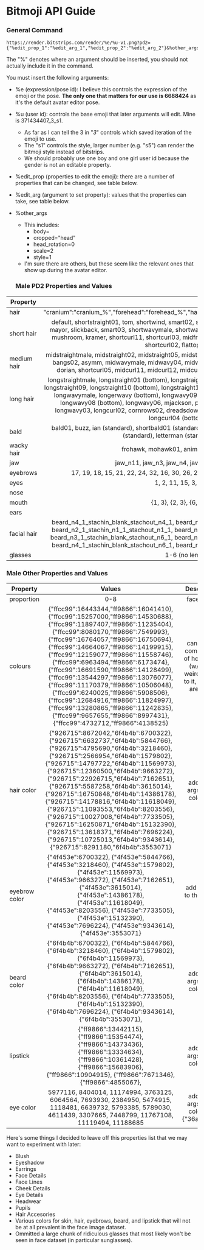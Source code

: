 # Bitmoji API Guide #

### General Command ###

```
https://render.bitstrips.com/render/%e/%u-v1.png?pd2={"%edit_prop_1":"%edit_arg_1","%edit_prop_2":"%edit_arg_2"}&%other_args
```
The "%" denotes where an argument should be inserted, you should not actually include it in the command.

You must insert the following arguments:
* %e (expression/pose id): I believe this controls the expression of the emoji or the pose. **The only one that matters for our use is 6688424** as it's the default avatar editor pose.
* %u (user id): controls the base emoji that later arguments will edit. Mine is 371434407_3_s1.
    * As far as I can tell the 3 in "_3_" controls which saved iteration of the emoji to use.
    * The "s1" controls the style, larger number (e.g. "s5") can render the bitmoji style instead of bitstrips.
    * We should probably use one boy and one girl user id because the gender is not an editable property.
* %edit_prop (properties to edit the emoji): there are a number of properties that can be changed, see table below.
* %edit_arg (argument to set property): values that the properties can take, see table below.
* %other_args
  * This includes:
      * body=
      * cropped="head"
      * head_rotation=0
      * scale=2
      * style=1
  * I'm sure there are others, but these seem like the relevant ones that show up during the avatar editor.
  
  ### Male PD2 Properties and Values ###
  
| **Property**        | **Values**           | **Description**           |
| ------------- |:-------------:|:-------------:|
| hair | "cranium":"cranium_%","forehead":"forehead_%","hair_back":"hair_back_%","hair_front":"hair_front_%","hairbottom":"hairbottom_%" | this is the general template for hair, below this shows the combinations for these based on hair length/type/style | 
| short hair | default, shortstraight01, tom, shortwind, smart02, smart, shortstraight06, tjg, beckham, conan, elvis, puddy, bowlpart, fauxhawk, mayor, slickback, smart03, shortwavymale, shortwavy01, shortwavy02, sethgreen, midwavy02, gerard, shortmess, shortwavy03, mushroom, kramer, shortcurl11, shortcurl03, midfro01, davek, mcbride, shortcurl07, jerry, shahan, ba, shortcurl06, shortcurl04, shortcurl02, flattop01, flattop02, flattop03, shortcurl, cornrows | includes all styles for straight/wavy/curly in order of general hair template {cranium_%,forehead_standard,hair_back_%,hair_front_%,hairbottom_blank} |
| medium hair | midstraightmale, midstraight02, midstraight05, midstraight01, midstraight04, ashton, midstraight03, longwavy04, skywalker, bob02, bangs02, asymm, midwavymale, midwavy04, midwavy07, midwavy05, midwavy06, midwavy08, midwavy01, pixie, longpart02, dorian, shortcurl05, midcurl11, midcurl12, midcurl09, midcurl14, dreadsdown01, midcurl10, midcurl13, midcurl15, bigfro01 | includes all styles for straight/wavy/curly in order of general hair template {cranium_%,forehead_standard,hair_back_%,hair_front_%,hairbottom_blank} |
| long hair | longstraightmale, longstraight01 (bottom), longstraight02 (bottom), longstraight03 (bottom), longstraight08, longwavy05 (bottom), longstraight09, longstraight10 (bottom), longstraight11, longstraight12 (bottom), ponytail01, ponytail03, hairbun, longwavy (bottom), longwavymale, longerwavy (bottom), longwavy09 (bottom), longcurl05 (bottom), longwavy10 (bottom), longwavy05 (bottom), longwavy08 (bottom), longwavy06, mjackson, ponytail02, ponytail04, longpart, longwavy02, longcurlmale, ozzy (bottom), longwavy03, longcurl02, cornrows02, dreadsdown02 (bottom), dreadspony, dreadsup, kennyg (bottom), longcurl05, curlbun, longcurl04 (bottom), longcurl01 (bottom), beyonce (bottom) | includes all styles for straight/wavy/curly in order of general hair template {cranium_%,forehead_standard,hair_back_%,hair_front_%,hairbottom_blank(unless noted otherwise)} |
| bald | bald01, buzz, ian (standard), shortbald01 (standard), wavybald (standard), george (standard), buzzbald (standard), shortbald02 (standard), letterman (standard), combover01 (standard), wavybald (standard) | includes all styles for straight/wavy/curly in order of general hair template {cranium_%,forehead_% (unless noted as standard),hair_back_%,hair_front_%,hairbottom_blank} |
| wacky hair | frohawk, mohawk01, anime, logan, bjork, spikey, einstein, limphawk, messhawk | includes all styles for straight/wavy/curly in order of general hair template {cranium_%,forehead_standard,hair_back_%,hair_front_%,hairbottom_blank} |
| jaw | jaw_n11, jaw_n3, jaw_n4, jaw_n2, jaw_n9, jaw_n5, jaw_n6, jaw_n10, jaw_n7, jaw_n1 | {"jaw":"%"} |
| eyebrows | 17, 19, 18, 15, 21, 22, 24, 32, 16, 30, 26, 20, 25, 27, 28, 29, 31, 33, 23, 1, 2, 3, 4, 5, 6, 7, 8, 9, 10, 11, 12, 13, 14  | {"brow_L":"brow_n%","brow_R":"brow_n%"} |
| eyes | 1, 2, 11, 15, 3, 7, 8, 9, 12, 18, 10, 4, 5, 6, 13, 14, 16, 17 | {"eye_L":"eye_n%","eye_R":"eye_n%","eyelines_L":"eye_n%","eyelines_R":"eye_n%","eyelid_L":"eyelid_n1_%","eyelid_R":"eyelid_n1_%"} |
| nose | 1-18 | {"nose":"nose_n%"} |
| mouth | {1, 3}, {2, 3}, {6, 5}, {5, 5}, {3, 3}, {7, 5}, {9, 3}, {4, 3}, {8, 5} | {"mouth":"mouth_n%","tongue":"tongue_n1_%"} |
| ears | 1-9 | {"ear_L":"ear_n%","ear_R":"ear_n%"} |
| facial hair | beard_n4_1_stachin_blank_stachout_n4_1, beard_n3_1_stachin_n1_1_stachout_n1_1, beard_n1_1_stachin_n1_1_stachout_n1_1, beard_n2_1_stachin_n1_1_stachout_n1_1, beard_n6_1_stachin_n1_1_stachout_n1_1, beard_n3_1_stachin_blank_stachout_n5_1, beard_n3_1_stachin_blank_stachout_n6_1, beard_n3_1_stachin_blank_stachout_n7_1, beard_n4_1_stachin_blank_stachout_n5_1, beard_n4_1_stachin_blank_stachout_n6_1, beard_n4_1_stachin_blank_stachout_n7_1, beard_n4_1_stachin_n1_1_stachout_n1_1 | {"beard":"%","stachin":"%","stachout":"%"} (Note: if stachin is blank then % is just "\_blank") |
| glasses | 1-6 (no lenses), 1a-6a (with non-glossy lenses)  | {"glasses":"glasses_n%"} |

### Male Other Properties and Values

| **Property**        | **Values**           | **Description**           |
| ------------- |:-------------:|:-------------:|
| proportion      | 0-8 | face shape |
| colours      | {"ffcc99":16443344,"ff9866":16041410}, {"ffcc99":15257000,"ff9866":14530688}, {"ffcc99":11897407,"ff9866":11235404}, {"ffcc99":8080170,"ff9866":7549993}, {"ffcc99":16764057,"ff9866":16750694}, {"ffcc99":14664067,"ff9866":14199915}, {"ffcc99":12159077,"ff9866":11558746}, {"ffcc99":6963494,"ff9866":6173474}, {"ffcc99":16691590,"ff9866":14128499}, {"ffcc99":13544297,"ff9866":13076077}, {"ffcc99":11170379,"ff9866":10506048}, {"ffcc99":6240025,"ff9866":5908506}, {"ffcc99":12684916,"ff9866":11824997}, {"ffcc99":13280865,"ff9866":11242835}, {"ffcc99":9657655,"ff9866":8997431}, {"ffcc99":4732712,"ff9866":4138525} |   can be any combination of hex colors (w/ some weird id next to it, defaults are listed  |
| hair color | {"926715":8672042,"6f4b4b":6700322}, {"926715":6632737,"6f4b4b":5844766}, {"926715":4795690,"6f4b4b":3218460}, {"926715":2566954,"6f4b4b":1579802}, {"926715":14797722,"6f4b4b":11569973}, {"926715":12360500,"6f4b4b":9663272}, {"926715":22926715,"6f4b4b":7162651}, {"926715":5587258,"6f4b4b":3615014}, {"926715":16750848,"6f4b4b":14386178}, {"926715":14178816,"6f4b4b":11618049}, {"926715":11093553,"6f4b4b":8203556}, {"926715":10027008,"6f4b4b":7733505}, {"926715":16250871,"6f4b4b":15132390}, {"926715":13618371,"6f4b4b":7696224}, {"926715":10725013,"6f4b4b":9343614}, {"926715":8291180,"6f4b4b":3553071}     | add these args to the colour list     |
| eyebrow color |    {"4f453e":6700322}, {"4f453e":5844766}, {"4f453e":3218460}, {"4f453e":1579802}, {"4f453e":11569973}, {"4f453e":9663272}, {"4f453e":7162651}, {"4f453e":3615014}, {"4f453e":14386178}, {"4f453e":11618049}, {"4f453e":8203556}, {"4f453e":7733505}, {"4f453e":15132390}, {"4f453e":7696224}, {"4f453e":9343614}, {"4f453e":3553071}     | add this arg to the colour list       |
| beard color | {"6f4b4b":6700322}, {"6f4b4b":5844766}, {"6f4b4b":3218460}, {"6f4b4b":1579802}, {"6f4b4b":11569973}, {"6f4b4b":9663272}, {"6f4b4b":7162651}, {"6f4b4b":3615014}, {"6f4b4b":14386178}, {"6f4b4b":11618049}, {"6f4b4b":8203556}, {"6f4b4b":7733505}, {"6f4b4b":15132390}, {"6f4b4b":7696224}, {"6f4b4b":9343614}, {"6f4b4b":3553071},  | add these args to the colour list |
| lipstick | {"ff9866":13442115}, {"ff9866":15354474}, {"ff9866":14373436}, {"ff9866":13334634}, {"ff9866":10361428}, {"ff9866":15683906}, {"ff9866":10904915}, {"ff9866":7671346}, {"ff9866":4855067},  | add these args to the colour list |
| eye color | 5977116, 8404014, 11174994, 3763125, 6064564, 7693930, 2384950, 5474915, 1118481, 6639732, 5793385, 5789030, 4611439, 3307665, 7448799, 11767108, 11119494, 11188685 | add these args to the colour list {"36a7e9":%} |


Here's some things I decided to leave off this properties list that we may want to experiment with later:
* Blush
* Eyeshadow
* Earrings
* Face Details
* Face Lines
* Cheek Details
* Eye Details
* Headwear
* Pupils
* Hair Accesories
* Various colors for skin, hair, eyebrows, beard, and lipstick that will not be at all prevalent in the face image dataset.
* Ommitted a large chunk of ridiculous glasses that most likely won't be seen in face dataset (in particular sunglasses).
